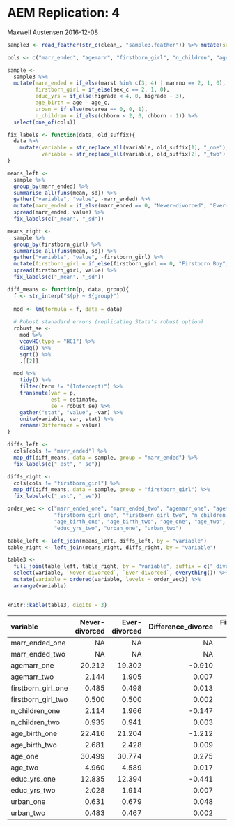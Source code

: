 AEM Replication: 4
================
Maxwell Austensen
2016-12-08

``` r
sample3 <- read_feather(str_c(clean_, "sample3.feather")) %>% mutate(sample = "Sample 3")
```

``` r
cols <- c("marr_ended", "agemarr", "firstborn_girl", "n_children", "age_birth", "age", "educ_yrs", "urban")

sample <- 
  sample3 %>% 
  mutate(marr_ended = if_else(marst %in% c(3, 4) | marrno == 2, 1, 0),
         firstborn_girl = if_else(sex_c == 2, 1, 0),
         educ_yrs = if_else(higrade < 4, 0, higrade - 3),
         age_birth = age - age_c,
         urban = if_else(metarea == 0, 0, 1),
         n_children = if_else(chborn < 2, 0, chborn - 1)) %>% 
  select(one_of(cols))
```

``` r
fix_labels <- function(data, old_suffix){
  data %>% 
    mutate(variable = str_replace_all(variable, old_suffix[1], "_one"),
           variable = str_replace_all(variable, old_suffix[2], "_two"))  
}
```

``` r
means_left <-
  sample %>% 
  group_by(marr_ended) %>% 
  summarise_all(funs(mean, sd)) %>% 
  gather("variable", "value", -marr_ended) %>% 
  mutate(marr_ended = if_else(marr_ended == 0, "Never-divorced", "Ever-divorced")) %>% 
  spread(marr_ended, value) %>% 
  fix_labels(c("_mean", "_sd"))

means_right <-
  sample %>% 
  group_by(firstborn_girl) %>% 
  summarise_all(funs(mean, sd)) %>% 
  gather("variable", "value", -firstborn_girl) %>% 
  mutate(firstborn_girl = if_else(firstborn_girl == 0, "Firstborn Boy", "Firstborn Girl")) %>% 
  spread(firstborn_girl, value) %>% 
  fix_labels(c("_mean", "_sd"))
```

``` r
diff_means <- function(p, data, group){
  f <- str_interp("${p} ~ ${group}")
  
  mod <- lm(formula = f, data = data)
  
  # Robust stanadard errors (replicating Stata's robust option)
  robust_se <- 
    mod %>% 
    vcovHC(type = "HC1") %>% 
    diag() %>% 
    sqrt() %>% 
    .[[2]]

  mod %>% 
    tidy() %>% 
    filter(term != "(Intercept)") %>% 
    transmute(var = p,
              est = estimate,
              se = robust_se) %>% 
    gather("stat", "value", -var) %>% 
    unite(variable, var, stat) %>% 
    rename(Difference = value)
}
```

``` r
diffs_left <- 
  cols[cols != "marr_ended"] %>% 
  map_df(diff_means, data = sample, group = "marr_ended") %>% 
  fix_labels(c("_est", "_se"))

diffs_right <- 
  cols[cols != "firstborn_girl"] %>% 
  map_df(diff_means, data = sample, group = "firstborn_girl") %>% 
  fix_labels(c("_est", "_se"))
```

``` r
order_vec <- c("marr_ended_one", "marr_ended_two", "agemarr_one", "agemarr_two", 
               "firstborn_girl_one", "firstborn_girl_two", "n_children_one", "n_children_two", 
               "age_birth_one", "age_birth_two", "age_one", "age_two", "educ_yrs_one", 
               "educ_yrs_two", "urban_one", "urban_two")

table_left <- left_join(means_left, diffs_left, by = "variable")
table_right <- left_join(means_right, diffs_right, by = "variable")

table3 <- 
  full_join(table_left, table_right, by = "variable", suffix = c("_divorce", "_firstborn")) %>% 
  select(variable, `Never-divorced`, `Ever-divorced`, everything()) %>% 
  mutate(variable = ordered(variable, levels = order_vec)) %>% 
  arrange(variable)
  

knitr::kable(table3, digits = 3)
```

| variable             |  Never-divorced|  Ever-divorced|  Difference\_divorce|  Firstborn Boy|  Firstborn Girl|  Difference\_firstborn|
|:---------------------|---------------:|--------------:|--------------------:|--------------:|---------------:|----------------------:|
| marr\_ended\_one     |              NA|             NA|                   NA|          0.192|           0.201|                  0.008|
| marr\_ended\_two     |              NA|             NA|                   NA|          0.394|           0.401|                  0.001|
| agemarr\_one         |          20.212|         19.302|               -0.910|         20.037|          20.030|                 -0.007|
| agemarr\_two         |           2.144|          1.905|                0.007|          2.133|           2.127|                  0.006|
| firstborn\_girl\_one |           0.485|          0.498|                0.013|             NA|              NA|                     NA|
| firstborn\_girl\_two |           0.500|          0.500|                0.002|             NA|              NA|                     NA|
| n\_children\_one     |           2.114|          1.966|               -0.147|          2.083|           2.087|                  0.004|
| n\_children\_two     |           0.935|          0.941|                0.003|          0.934|           0.943|                  0.003|
| age\_birth\_one      |          22.416|         21.204|               -1.212|         22.182|          22.173|                 -0.009|
| age\_birth\_two      |           2.681|          2.428|                0.009|          2.677|           2.677|                  0.008|
| age\_one             |          30.499|         30.774|                0.275|         30.550|          30.556|                  0.006|
| age\_two             |           4.960|          4.589|                0.017|          4.894|           4.887|                  0.014|
| educ\_yrs\_one       |          12.835|         12.394|               -0.441|         12.746|          12.751|                  0.005|
| educ\_yrs\_two       |           2.028|          1.914|                0.007|          2.015|           2.012|                  0.006|
| urban\_one           |           0.631|          0.679|                0.048|          0.639|           0.641|                  0.002|
| urban\_two           |           0.483|          0.467|                0.002|          0.480|           0.480|                  0.001|
